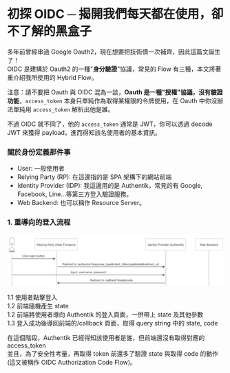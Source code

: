 # 初探 OIDC ─ 揭開我們每天都在使用，卻不了解的黑盒子

多年前曾經串過 Google Oauth2，現在想要把技術債一次補齊，因此這篇文誕生了！<br>
OIDC 是建構於 Oauth2 的一種"**身分驗證**"協議，常見的 Flow 有三種，本文將著重介紹我所使用的 Hybrid Flow。<br>

注意：請不要把 Oauth 與 OIDC 混為一談，**Oauth 是一種"授權"協議，沒有驗證功能**，`access_token` 本身只單純作為取得某權限的令牌使用，在 Oauth 中你沒辦法單純用 `access_token` 解析出他是誰。<br>

不過 OIDC 就不同了，他的 `access_token` 通常是 JWT，你可以透過 decode JWT 來獲得 payload，進而得知該名使用者的基本資訊。

### 關於身份定義那件事

- User: 一般使用者
- Relying Party (RP): 在這邊指的是 SPA 架構下的網站前端
- Identity Provider (IDP): 我這邊用的是 Authentik，常見的有 Google, Facebook, Line...等第三方登入驗證服務。
- Web Backend: 也可以稱作 Resource Server。

### 1. 重導向的登入流程

<img src="../../images/my-first-oidc-research/login.PNG" width="1000" >

1.1 使用者點擊登入<br>
1.2 前端隨機產生 state<br>
1.2 前端將使用者導向 Authentik 的登入頁面，一併帶上 state 及其他參數<br>
1.3 登入成功後導回前端的/callback 頁面，取得 query string 中的 state, code<br>

在這個階段，Authentik 已經得知該使用者是誰，但前端還沒有取得對應的 access_token<br>
並且，為了安全性考量，再取得 token 前還多了驗證 state 與取得 code 的動作 (這又被稱作 OIDC Authorization Code Flow)。

